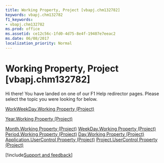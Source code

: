 ```yaml
---
title: Working Property, Project [vbapj.chm132782]
keywords: vbapj.chm132782
f1_keywords:
- vbapj.chm132782
ms.prod: office
ms.assetid: ce12c56c-1fd0-4d75-8e4f-19407e7eeac2
ms.date: 06/08/2017
localization_priority: Normal
---
```



# Working Property, Project [vbapj.chm132782]

Hi there! You have landed on one of our F1 Help redirector pages. Please select the topic you were looking for below.

[WorkWeekDay.Working Property (Project)](https://msdn.microsoft.com/library/31844191-e5a8-1e69-0eae-bbb10f318cf7%28Office.15%29.aspx)

[Year.Working Property (Project)](https://msdn.microsoft.com/library/1d3b0294-d24d-9ccd-033e-953129dacd8d%28Office.15%29.aspx)

[Month.Working Property (Project)](https://msdn.microsoft.com/library/6fa33218-2cf0-dbe4-af31-514c7c83a047%28Office.15%29.aspx)
[WeekDay.Working Property (Project)](https://msdn.microsoft.com/library/c8620df0-f91a-eb39-86dd-523bd338d825%28Office.15%29.aspx)
[Period.Working Property (Project)](https://msdn.microsoft.com/library/0a921e9d-2143-74d0-7eb3-1c70596113bf%28Office.15%29.aspx)
[Day.Working Property (Project)](https://msdn.microsoft.com/library/49230d7c-11cb-96c7-7a2f-fe5c900fd9e3%28Office.15%29.aspx)
[Application.UserControl Property (Project)](https://msdn.microsoft.com/library/4c67c930-5c15-43cf-7536-ab11661af1a7%28Office.15%29.aspx)
[Project.UserControl Property (Project)](https://msdn.microsoft.com/library/1d5090cf-b27f-5823-1cac-ae3da453151c%28Office.15%29.aspx)

[!include[Support and feedback](~/includes/feedback-boilerplate.md)]